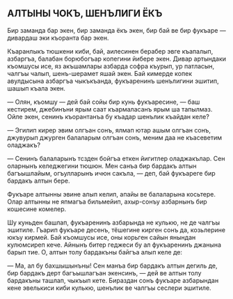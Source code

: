 ## АЛТЫНЫ ЧОКЪ, ШЕНЪЛИГИ ЁКЪ

Бир заманда бар экен, бир заманда ёкъ экен, бир бай ве бир фукъаре — дивардаш эки къоранта бар экен.

Къаранлыкъ тюшкени киби, бай, аилесинен берабер эвге къапалып, азбаргъа, балабан борюбогъар копегини йибере экен. Дивар артындаки къомшусы исе, яз акъшамлары азбарда софра къурып, ур патласын, чалгъы чалып, шенъ-шерамет яшай экен. Бай кимерде копек авулдысына азбаргъа чыкъкъанда, фукъаренинъ шенълигини эшитип, шашып къала экен.

— Олян, къомшу — дей бай сойы бир кунь фукъаресине, — баш кестирем, джебинъни ярым саат къармаласанъ ярым ша 
тапылмаз. Ойле экен, сенинъ къорантанъа бу къадар шенълик къайдан келе?

— Эгилип кирер эвим олгъан сонъ, ялмап ютар ашым олгъан сонъ, джувурып джурген балаларым олгъан сонъ, меним даа не къасеветим оладжакъ?

— Сенинъ балаларынъ тсзден бойгъа еткен йигитлер оладжакълар. Сен оларнынъ келеджегини тюшюн. Мен санъа бир бардакъ алтын багъышлайым, огъулларынъ ичюн сакъла, — деп, бай фукъареге бир бардакъ алтын бере.

Фукъаре алтынны эвине алып келип, апайы ве балаларына косьтере. Олар алтынны не япмагъа бильмейип, ахыр-сонъу азбарнынъ бир кошесине комелер.

Шу куньден башлап, фукъаренинъ азбарында не кулькю, не де чалгъы эшитиле. Гъарип фукъаре десенъ, тёшегине кирген сонъ да, козьлерине юкъу кирмей. Бай къомшусы исе, оны корьген сайын янындан кулюмсиреп кече. Айнынъ битер геджеси бу ал фукъаренинъ джанына барып тие. О, алтын толу бардакъны байгъа алып келе де:

— Ма, ал бу бахшышынъны! Сен манъа бир бардакъ алтын дегиль де, бир бардакъ дерт багъышлагъан экенсинъ, — дей ве алтын толу бардакъны ташлап, чыкъып кете. Бираздан сонъ фукъаре азбарындан кене эвелькиси киби кулькю, шенълик ве чалгъы сеслери эшитиле.
